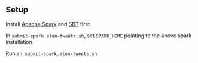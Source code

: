 ## Setup

Install [Apache Spark](https://spark.apache.org/downloads.html) and [SBT](http://www.scala-sbt.org/release/tutorial/Setup.html) first.

In `submit-spark.elon-tweets.sh`, set `SPARK_HOME` pointing to the above spark installation.

Run `sh submit-spark.elon-tweets.sh`.
